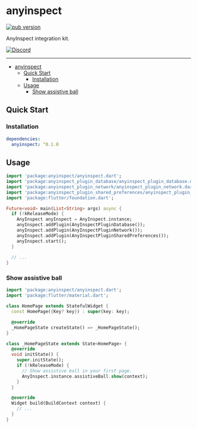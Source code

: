 # anyinspect

[![pub version][pub-image]][pub-url]

[pub-image]: https://img.shields.io/pub/v/anyinspect.svg
[pub-url]: https://pub.dev/packages/anyinspect

AnyInspect integration kit.

[![Discord](https://img.shields.io/badge/discord-%237289DA.svg?style=for-the-badge&logo=discord&logoColor=white)](https://discord.gg/uJcUXQrs)

---

<!-- START doctoc generated TOC please keep comment here to allow auto update -->
<!-- DON'T EDIT THIS SECTION, INSTEAD RE-RUN doctoc TO UPDATE -->

- [anyinspect](#anyinspect)
  - [Quick Start](#quick-start)
    - [Installation](#installation)
  - [Usage](#usage)
    - [Show assistive ball](#show-assistive-ball)

<!-- END doctoc generated TOC please keep comment here to allow auto update -->

## Quick Start

### Installation

```yaml
dependencies:
  anyinspect: ^0.1.0
```

## Usage

```dart
import 'package:anyinspect/anyinspect.dart';
import 'package:anyinspect_plugin_database/anyinspect_plugin_database.dart';
import 'package:anyinspect_plugin_network/anyinspect_plugin_network.dart';
import 'package:anyinspect_plugin_shared_preferences/anyinspect_plugin_shared_preferences.dart';
import 'package:flutter/foundation.dart';

Future<void> main(List<String> args) async {
  if (!kReleaseMode) {
    AnyInspect anyInspect = AnyInspect.instance;
    anyInspect.addPlugin(AnyInspectPluginDatabase());
    anyInspect.addPlugin(AnyInspectPluginNetwork());
    anyInspect.addPlugin(AnyInspectPluginSharedPreferences());
    anyInspect.start();
  }
  
  // ...
}
```

### Show assistive ball

```dart
import 'package:anyinspect/anyinspect.dart';
import 'package:flutter/material.dart';

class HomePage extends StatefulWidget {
  const HomePage({Key? key}) : super(key: key);

  @override
  _HomePageState createState() => _HomePageState();
}

class _HomePageState extends State<HomePage> {
  @override
  void initState() {
    super.initState();
    if (!kReleaseMode) {
      // Show assistive ball in your first page.
      AnyInspect.instance.assistiveBall.show(context);
    }
  }

  @override
  Widget build(BuildContext context) {
    // ...
  }
}
```